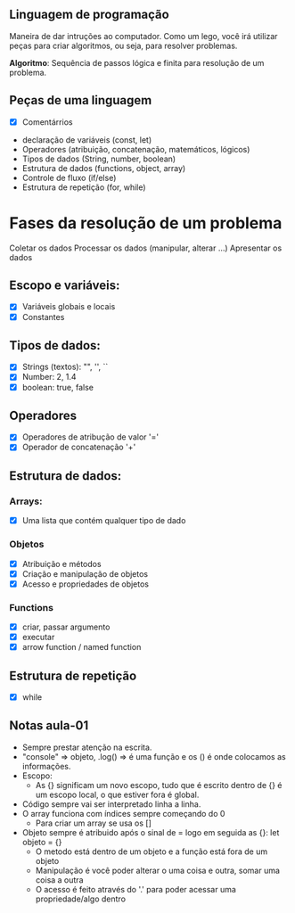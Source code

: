 ## Linguagem de programação

Maneira de dar intruções ao computador.
Como um lego, você irá utilizar peças para criar algoritmos, ou seja, para resolver problemas.

**Algoritmo**: Sequência de passos lógica e finita para resolução de um problema.

## Peças de uma linguagem

- [x] Comentárrios
- declaração de variáveis (const, let)
- Operadores (atribuição, concatenação, matemáticos, lógicos)
- Tipos de dados (String, number, boolean)
- Estrutura de dados (functions, object, array)
- Controle de fluxo (if/else)
- Estrutura de repetição (for, while)

# Fases da resolução de um problema

Coletar os dados
Processar os dados (manipular, alterar ...)
Apresentar os dados

## Escopo e variáveis:

- [x] Variáveis globais e locais
- [x] Constantes

## Tipos de dados:

- [x] Strings (textos): "", '', ``
- [x] Number: 2, 1.4
- [x] boolean: true, false

## Operadores

- [x] Operadores de atribução de valor '='
- [x] Operador de concatenação  '+'

## Estrutura de dados:

### Arrays:

- [x] Uma lista que contém  qualquer tipo de dado

### Objetos

- [x] Atribuição e métodos
- [x] Criação e manipulação de objetos
- [x] Acesso e propriedades de objetos

### Functions

- [x] criar, passar argumento
- [x] executar
- [x] arrow function / named function 

## Estrutura de repetição

- [x] while

## Notas aula-01

- Sempre prestar atenção na escrita.
- "console" => objeto, .log() => é uma função e os () é onde colocamos as informações.
- Escopo:
    - As {} significam um novo escopo, tudo que é escrito dentro de {} é um escopo local, o que estiver fora é global.
- Código sempre vai ser interpretado linha a linha.
- O array funciona com índices sempre começando do 0
    - Para criar um array se usa os []
- Objeto sempre é atribuido após o sinal de = logo em seguida as {}: let objeto = {}
    - O metodo está dentro de um objeto e a função está fora de um objeto
    - Manipulação é você poder alterar o uma coisa e outra, somar uma coisa a outra
    - O acesso é feito através do '.' para poder acessar uma propriedade/algo dentro 